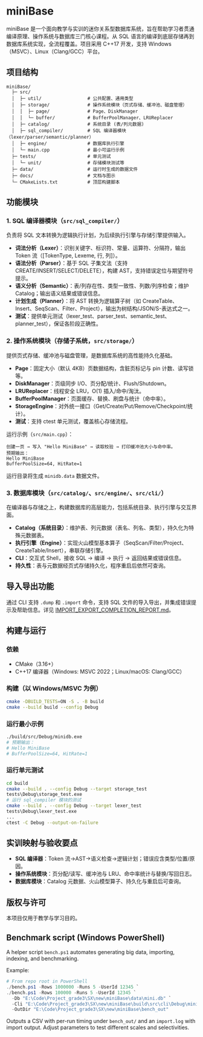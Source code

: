 # miniBase

miniBase 是一个面向教学与实训的迷你关系型数据库系统，旨在帮助学习者贯通编译原理、操作系统与数据库三门核心课程。从 SQL 语言的编译到底层存储再到数据库系统实现，全流程覆盖。项目采用 C++17 开发，支持 Windows（MSVC）、Linux（Clang/GCC）平台。

## 项目结构

```
miniBase/
  ├─ src/
  │  ├─ util/                 # 公共配置、通用类型
  │  ├─ storage/              # 操作系统模块（页式存储、缓冲池、磁盘管理）
  │  │  ├─ page/              # Page、DiskManager
  │  │  └─ buffer/            # BufferPoolManager、LRUReplacer
  │  ├─ catalog/              # 系统目录 (表/列元数据)
  │  ├─ sql_compiler/         # SQL 编译器模块（lexer/parser/semantic/planner）
  │  ├─ engine/               # 数据库执行引擎
  │  └─ main.cpp              # 最小可运行示例
  ├─ tests/                   # 单元测试
  │  └─ unit/                 # 存储模块测试等
  ├─ data/                    # 运行时生成的数据文件
  ├─ docs/                    # 文档与图示
  └─ CMakeLists.txt           # 顶层构建脚本
```

## 功能模块

### 1. SQL 编译器模块（`src/sql_compiler/`）

负责将 SQL 文本转换为逻辑执行计划，为后续执行引擎与存储引擎提供输入。

- **词法分析（Lexer）**：识别关键字、标识符、常量、运算符、分隔符，输出 Token 流（[TokenType, Lexeme, 行, 列]）。
- **语法分析（Parser）**：基于 SQL 子集文法（支持 CREATE/INSERT/SELECT/DELETE），构建 AST，支持错误定位与期望符号提示。
- **语义分析（Semantic）**：表/列存在性、类型一致性、列数/列序检查；维护 Catalog；输出语义结果或错误信息。
- **计划生成（Planner）**：将 AST 转换为逻辑算子树（如 CreateTable、Insert、SeqScan、Filter、Project），输出为树结构/JSON/S-表达式之一。
- **测试**：提供单元测试（lexer_test、parser_test、semantic_test、planner_test），保证各阶段正确性。

### 2. 操作系统模块（存储子系统，`src/storage/`）

提供页式存储、缓冲池与磁盘管理，是数据库系统的高性能持久化基础。

- **Page**：固定大小（默认 4KB）页数据结构，含脏页标记与 pin 计数、读写锁等。
- **DiskManager**：页级同步 I/O、页分配/统计、Flush/Shutdown。
- **LRUReplacer**：线程安全 LRU，O(1) 插入/命中/淘汰。
- **BufferPoolManager**：页面缓存、替换、刷盘与统计（命中率）。
- **StorageEngine**：对外统一接口（Get/Create/Put/Remove/Checkpoint/统计）。
- **测试**：支持 ctest 单元测试，覆盖核心存储流程。

运行示例（`src/main.cpp`）：
```
创建一页 → 写入 "Hello MiniBase" → 读取校验 → 打印缓冲池大小与命中率。
预期输出：
Hello MiniBase
BufferPoolSize=64, HitRate=1
```
运行目录将生成 `minidb.data` 数据文件。

### 3. 数据库模块（`src/catalog/`、`src/engine/`、`src/cli/`）

在编译器与存储之上，构建数据库的高层能力，包括系统目录、执行引擎与交互界面。

- **Catalog（系统目录）**：维护表、列元数据（表名、列名、类型），持久化为特殊元数据表。
- **执行引擎（Engine）**：实现火山模型基本算子（SeqScan/Filter/Project、CreateTable/Insert），串联存储引擎。
- **CLI**：交互式 Shell，接收 SQL → 编译 → 执行 → 返回结果或错误信息。
- **持久性**：表与元数据经页式存储持久化，程序重启后依然可查询。

## 导入导出功能

通过 CLI 支持 `.dump` 和 `.import` 命令，支持 SQL 文件的导入导出，并集成错误提示及帮助信息。详见 [IMPORT_EXPORT_COMPLETION_REPORT.md](./IMPORT_EXPORT_COMPLETION_REPORT.md)。

## 构建与运行

### 依赖

- CMake（3.16+）
- C++17 编译器（Windows: MSVC 2022；Linux/macOS: Clang/GCC）

### 构建（以 Windows/MSVC 为例）

```bash
cmake -DBUILD_TESTS=ON -S . -B build
cmake --build build --config Debug
```

### 运行最小示例

```bash
./build/src/Debug/minidb.exe
# 预期输出：
# Hello MiniBase
# BufferPoolSize=64, HitRate=1
```

### 运行单元测试

```bash
cd build
cmake --build . --config Debug --target storage_test
tests\Debug\storage_test.exe
# 运行 sql_compiler 模块的测试
cmake --build . --config Debug --target lexer_test
tests\Debug\lexer_test.exe
...
ctest -C Debug --output-on-failure
```

## 实训映射与验收要点

- **SQL 编译器**：Token 流→AST→语义检查→逻辑计划；错误应含类型/位置/原因。
- **操作系统模块**：页分配/读写、缓冲池与 LRU、命中率统计与替换/写回日志。
- **数据库模块**：Catalog 元数据、火山模型算子、持久化与重启后可查询。


## 版权与许可

本项目仅用于教学与学习目的。

## Benchmark script (Windows PowerShell)

A helper script `bench.ps1` automates generating big data, importing, indexing, and benchmarking.

Example:

```powershell
# From repo root in PowerShell
./bench.ps1 -Rows 1000000 -Runs 5 -UserId 12345 `
./bench.ps1 -Rows 100000 -Runs 5 -UserId 12345 `
  -Db "E:\Code\Project_grade3\SX\new\miniBase\data\mini.db" `
  -Cli "E:\Code\Project_grade3\SX\new\miniBase\build\src\cli\Debug\minidb_cli.exe" `
  -OutDir "E:\Code\Project_grade3\SX\new\miniBase\bench_out"
```

Outputs a CSV with per-run timing under `bench_out/` and an `import.log` with import output. Adjust parameters to test different scales and selectivities.
